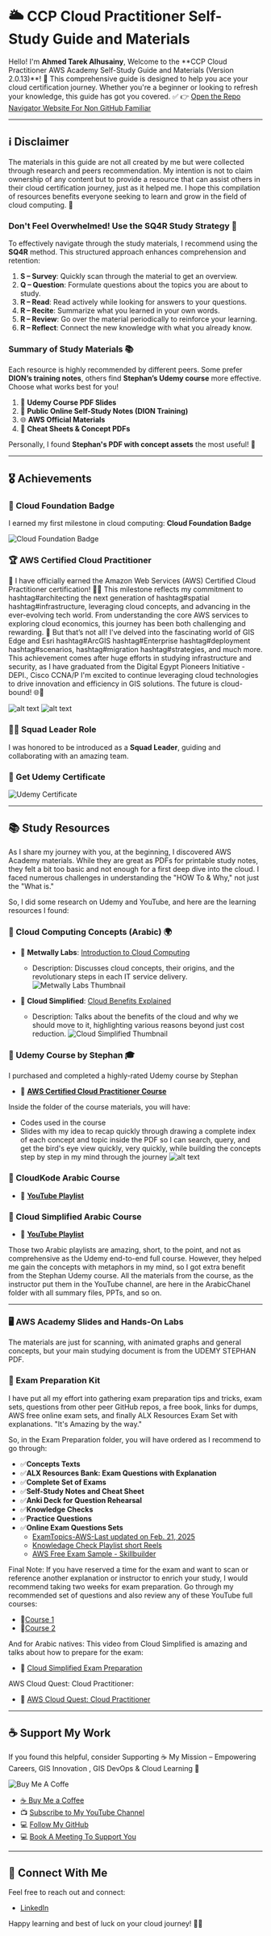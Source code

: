 # 🌥️ CCP Cloud Practitioner Self-Study Guide and Materials
    
<p>
      Hello! I'm <strong>Ahmed Tarek Alhusainy</strong>, Welcome to the **CCP Cloud Practitioner AWS Academy Self-Study Guide and Materials (Version 2.0.13)**! 🚀
This comprehensive guide is designed to help you ace your cloud certification journey. Whether you're a beginner or looking to refresh your knowledge, this guide has got you covered. ✅  
      👉 <a href="https://ahmedalhusaini.github.io/AWS-Cloud-Practitioner-SelfStudy-Materials/" target="_blank">Open the Repo Navigator Website For Non GitHub Familiar</a>
</p>

---

## ℹ️ Disclaimer

The materials in this guide are not all created by me but were collected through research and peers recommendation. My intention is not to claim ownership of any content but to provide a resource that can assist others in their cloud certification journey, just as it helped me. I hope this compilation of resources benefits everyone seeking to learn and grow in the field of cloud computing. 🎯

### **Don't Feel Overwhelmed! Use the SQ4R Study Strategy 📖**

To effectively navigate through the study materials, I recommend using the **SQ4R** method. This structured approach enhances comprehension and retention:

1. **S – Survey**: Quickly scan through the material to get an overview.
2. **Q – Question**: Formulate questions about the topics you are about to study.
3. **R – Read**: Read actively while looking for answers to your questions.
4. **R – Recite**: Summarize what you learned in your own words.
5. **R – Review**: Go over the material periodically to reinforce your learning.
6. **R – Reflect**: Connect the new knowledge with what you already know.

### **Summary of Study Materials 📚**

Each resource is highly recommended by different peers. Some prefer **DION’s training notes**, others find **Stephan’s Udemy course** more effective. Choose what works best for you!

1. 📘 **Udemy Course PDF Slides**
2. 📝 **Public Online Self-Study Notes (DION Training)**
3. 🌐 **AWS Official Materials**
4. 📜 **Cheat Sheets & Concept PDFs**

Personally, I found **Stephan's PDF with concept assets** the most useful! 🚀

---

## 🎖️ Achievements

### 🏅 Cloud Foundation Badge

I earned my first milestone in cloud computing: **Cloud Foundation Badge**

![Cloud Foundation Badge](./Assets/AWS%20Cloud-Foundations.png)

### 🏆 AWS Certified Cloud Practitioner

🌟 I have officially earned the Amazon Web Services (AWS) Certified Cloud Practitioner certification! 🏅✨
This milestone reflects my commitment to hashtag#architecting the next generation of hashtag#spatial hashtag#infrastructure, leveraging cloud concepts, and advancing in the ever-evolving tech world.
From understanding the core AWS services to exploring cloud economics, this journey has been both challenging and rewarding. 🚀
But that’s not all! I've delved into the fascinating world of GIS Edge and Esri hashtag#ArcGIS hashtag#Enterprise hashtag#deployment hashtag#scenarios, hashtag#migration hashtag#strategies, and much more.
This achievement comes after huge efforts in studying infrastructure and security, as I have graduated from the Digital Egypt Pioneers Initiative - DEPI., Cisco CCNA/P
I'm excited to continue leveraging cloud technologies to drive innovation and efficiency in GIS solutions. The future is cloud-bound! 🌐🚀

![alt text](./Assets/aws-certified-cloud-practitioner.png)
![alt text](./Assets/DEPI.png)

### 👨‍🏫 Squad Leader Role

I was honored to be introduced as a **Squad Leader**, guiding and collaborating with an amazing team.

### 📜 Get Udemy Certificate

![Udemy Certificate](./Assets/UdemyCertificate.jpg)

---

## 📚 Study Resources

As I share my journey with you, at the beginning, I discovered AWS Academy materials. While they are great as PDFs for printable study notes, they felt a bit too basic and not enough for a first deep dive into the cloud. I faced numerous challenges in understanding the "HOW To & Why," not just the "What is."

So, I did some research on Udemy and YouTube, and here are the learning resources I found:

### 🧠 Cloud Computing Concepts (Arabic) 🌍

- 🎥 **Metwally Labs**: [Introduction to Cloud Computing](https://youtu.be/lUnmgVkknF8)

  - Description: Discusses cloud concepts, their origins, and the revolutionary steps in each IT service delivery.
    ![Metwally Labs Thumbnail](./Assets/MetwallyLabs.png)

- 🎥 **Cloud Simplified**: [Cloud Benefits Explained](https://youtu.be/wlypwB5U4vI?list=PLJZLxa-J0VZTP_zTpUdzFrZxeB1NeUDkb)
  - Description: Talks about the benefits of the cloud and why we should move to it, highlighting various reasons beyond just cost reduction.
    ![Cloud Simplified Thumbnail](./Assets/BenefitsOfCloud.png)

### 📖 Udemy Course by Stephan 🎓

I purchased and completed a highly-rated Udemy course by Stephan

- 📌 **[AWS Certified Cloud Practitioner Course](https://www.udemy.com/course/aws-certified-cloud-practitioner-new/)**

Inside the folder of the course materials, you will have:

- Codes used in the course
- Slides with my idea to recap quickly through drawing a complete index of each concept and topic inside the PDF so I can search, query, and get the bird's eye view quickly, very quickly, while building the concepts step by step in my mind through the journey
  ![alt text](./Assets/pdfIndexing.png)

### 🎥 CloudKode Arabic Course

- 📌 **[YouTube Playlist](https://www.youtube.com/playlist?list=PLZmPGUyBFvUqo76bXGnXq9EofsaV2d8K5)**

### 🎥 Cloud Simplified Arabic Course

- 📌 **[YouTube Playlist](https://www.youtube.com/playlist?list=PLJZLxa-J0VZTP_zTpUdzFrZxeB1NeUDkb)**

Those two Arabic playlists are amazing, short, to the point, and not as comprehensive as the Udemy end-to-end full course. However, they helped me gain the concepts with metaphors in my mind, so I got extra benefit from the Stephan Udemy course. All the materials from the course, as the instructor put them in the YouTube channel, are here in the ArabicChanel folder with all summary files, PPTs, and so on.

---

### 🖥️ AWS Academy Slides and Hands-On Labs

The materials are just for scanning, with animated graphs and general concepts, but your main studying document is from the UDEMY STEPHAN PDF.

### 🧠 Exam Preparation Kit

I have put all my effort into gathering exam preparation tips and tricks, exam sets, questions from other peer GitHub repos, a free book, links for dumps, AWS free online exam sets, and finally ALX Resources Exam Set with explanations. "It's Amazing by the way."

So, in the Exam Preparation folder, you will have ordered as I recommend to go through:

- ✅**Concepts Texts**
- ✅**ALX Resources Bank: Exam Questions with Explanation**
- ✅**Complete Set of Exams**
- ✅**Self-Study Notes and Cheat Sheet**
- ✅**Anki Deck for Question Rehearsal**
- ✅**Knowledge Checks**
- ✅**Practice Questions**
- ✅**Online Exam Questions Sets**
  - [ExamTopics-AWS-Last updated on Feb. 21, 2025](https://www.examtopics.com/exams/amazon/aws-certified-cloud-practitioner/view/1/)
  - [Knowledage Check Playlist short Reels](https://www.youtube.com/playlist?list=PLAMhkzmvYCLMDZVFXJKheoeyKgIeKd4j5)
  - [AWS Free Exam Sample - Skillbuilder](https://explore.skillbuilder.aws/learn/courses/14050/aws-certified-cloud-practitioner-official-practice-question-set-clf-c02-english)

Final Note: If you have reserved a time for the exam and want to scan or reference another explanation or instructor to enrich your study, I would recommend taking two weeks for exam preparation. Go through my recommended set of questions and also review any of these YouTube full courses:

- 🔗[Course 1](https://www.youtube.com/watch?v=NhDYbskXRgc)
- 🔗[Course 2](https://www.youtube.com/watch?v=Uq5w1lnKzlk)

And for Arabic natives:
This video from Cloud Simplified is amazing and talks about how to prepare for the exam:

- 🔗 [Cloud Simplified Exam Preparation](https://www.youtube.com/watch?v=eN1KYu9Whe4)

AWS Cloud Quest: Cloud Practitioner:

- 🔗 [AWS Cloud Quest: Cloud Practitioner](https://explore.skillbuilder.aws/learn/courses/11458/aws-cloud-quest-cloud-practitioner)

---

## ☕ Support My Work

If you found this helpful, consider Supporting ☕ My Mission – Empowering Careers, GIS Innovation , GIS DevOps & Cloud Learning 🚀


![Buy Me A Coffe](./Assets/buyme.gif)

- [☕ Buy Me a Coffee](https://buymeacoffee.com/ahmedalhusainy)
- 📺 [Subscribe to My YouTube Channel](https://www.youtube.com/@GISOverflow)
- 💻 [Follow My GitHub](https://github.com/AhmedAlhusaini)
- 💻 [Book A Meeting To Support You](https://tidycal.com/ahmedtarekalhusainy)

---

## 🔗 Connect With Me

Feel free to reach out and connect:

- [LinkedIn](https://www.linkedin.com/in/ahmedalhusainy/)

Happy learning and best of luck on your cloud journey! 🌟🚀
